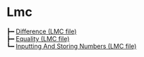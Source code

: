 # Lmc

┣━ [Difference (LMC file)](difference.lmc)  
┣━ [Equality (LMC file)](equality.lmc)  
┗━ [Inputting And Storing Numbers (LMC file)](inputting_and_storing_numbers.lmc)